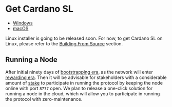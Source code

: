 # Get Cardano SL

 + [Windows]()
 + [macOS]()

[//]: # (|^| Yep, now Mac OS X is written as macOS. I know, right?)

Linux installer is going to be released soon. For now, to get Cardano
SL on Linux, please refer to the [Building From
Source](/for-contributors/building-from-source) section.

## Running a Node

After initial ninety days of [bootstrapping era](), as the network will
enter [rewarding era](). Then it will be advisable for stakeholders with
a considerable amount of [stake]() to participate in running the
protocol by keeping the node online with port `8777` open. We plan to
release a one-click solution for running a node in the cloud, which will
allow you to participate in running the protocol with zero-maintenance.

